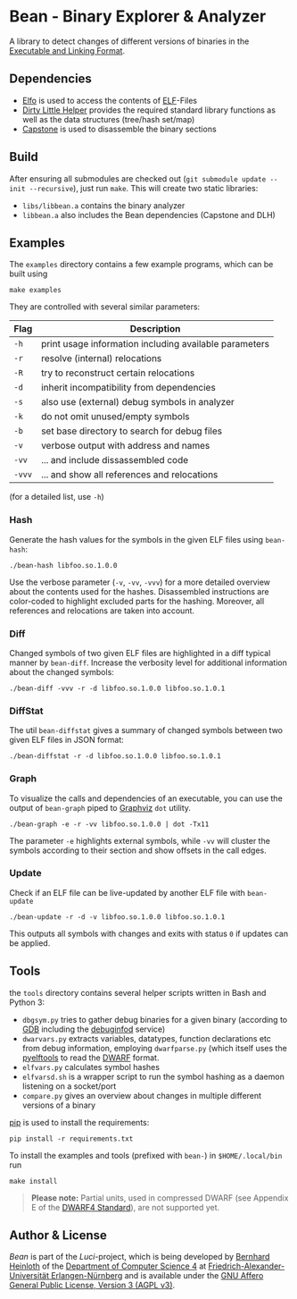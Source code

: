 Bean - Binary Explorer & Analyzer
=================================

A library to detect changes of different versions of binaries in the [Executable and Linking Format](https://en.wikipedia.org/wiki/Executable_and_Linkable_Format).


Dependencies
------------

 - [Elfo](https://gitlab.cs.fau.de/luci-project/elfo) is used to access the contents of [ELF](https://en.wikipedia.org/wiki/Executable_and_Linkable_Format)-Files
 - [Dirty Little Helper](https://gitlab.cs.fau.de/luci-project/dlh) provides the required standard library functions as well as the data structures (tree/hash set/map)
 - [Capstone](http://www.capstone-engine.org/) is used to disassemble the binary sections


Build
-----

After ensuring all submodules are checked out (`git submodule update --init --recursive`),
just run `make`. This will create two static libraries:

 - `libs/libbean.a` contains the binary analyzer
 - `libbean.a` also includes the Bean dependencies (Capstone and DLH)

Examples
--------

The `examples` directory contains a few example programs, which can be built using

    make examples

They are controlled with several similar parameters:

|  Flag  |  Description                                           |
|--------|--------------------------------------------------------|
| `-h`   | print usage information including available parameters |
| `-r`   | resolve (internal) relocations                         |
| `-R`   | try to reconstruct certain relocations                 |
| `-d`   | inherit incompatibility from dependencies              |
| `-s`   | also use (external) debug symbols in analyzer          |
| `-k`   | do not omit unused/empty symbols                       |
| `-b`   | set base directory to search for debug files           |
| `-v`   | verbose output with address and names                  |
| `-vv`  | ... and include dissassembled code                     |
| `-vvv` | ... and show all references and relocations            |

(for a detailed list, use `-h`)


### Hash

Generate the hash values for the symbols in the given ELF files using `bean-hash`:

    ./bean-hash libfoo.so.1.0.0

Use the verbose parameter (`-v`, `-vv`, `-vvv`) for a more detailed overview about the contents used for the hashes.
Disassembled instructions are color-coded to highlight excluded parts for the hashing.
Moreover, all references and relocations are taken into account.


### Diff

Changed symbols of two given ELF files are highlighted in a diff typical manner by `bean-diff`.
Increase the verbosity level for additional information about the changed symbols:

    ./bean-diff -vvv -r -d libfoo.so.1.0.0 libfoo.so.1.0.1


### DiffStat

The util `bean-diffstat` gives a summary of changed symbols between two given ELF files in JSON format:

    ./bean-diffstat -r -d libfoo.so.1.0.0 libfoo.so.1.0.1


### Graph

To visualize the calls and dependencies of an executable, you can use the output of `bean-graph` piped to [Graphviz](https://graphviz.org/) `dot` utility.

    ./bean-graph -e -r -vv libfoo.so.1.0.0 | dot -Tx11

The parameter `-e` highlights external symbols, while `-vv` will cluster the symbols according to their section and show offsets in the call edges.


### Update

Check if an ELF file can be live-updated by another ELF file with `bean-update`

    ./bean-update -r -d -v libfoo.so.1.0.0 libfoo.so.1.0.1

This outputs all symbols with changes and exits with status `0` if updates can be applied.


Tools
-----

the `tools` directory contains several helper scripts written in Bash and Python 3:

 - `dbgsym.py` tries to gather debug binaries for a given binary (according to [GDB](https://sourceware.org/gdb/onlinedocs/gdb/Separate-Debug-Files.html) including the [debuginfod](https://sourceware.org/elfutils/Debuginfod.html) service)
 - `dwarvars.py` extracts variables, datatypes, function declarations etc from debug information, employing `dwarfparse.py` (which itself uses the [pyelftools](https://github.com/eliben/pyelftools) to read the [DWARF](https://dwarfstd.org/) format.
 - `elfvars.py` calculates symbol hashes
 - `elfvarsd.sh` is a wrapper script to run the symbol hashing as a daemon listening on a socket/port
 - `compare.py` gives an overview about changes in multiple different versions of a binary

[pip](https://pypi.org/project/pip/) is used to install the requirements:

    pip install -r requirements.txt

To install the examples and tools (prefixed with `bean-`) in `$HOME/.local/bin` run

    make install

> **Please note:** Partial units, used in compressed DWARF (see Appendix E of the [DWARF4 Standard](https://dwarfstd.org/doc/DWARF4.pdf)), are not supported yet.


Author & License
----------------

*Bean* is part of the *Luci*-project, which is being developed by [Bernhard Heinloth](https://sys.cs.fau.de/person/heinloth) of the [Department of Computer Science 4](https://sys.cs.fau.de/) at [Friedrich-Alexander-Universität Erlangen-Nürnberg](https://www.fau.eu/) and is available under the [GNU Affero General Public License, Version 3 (AGPL v3)](LICENSE.md).

